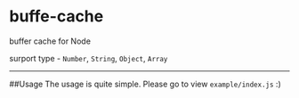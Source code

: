 buffe-cache
===========

buffer cache for Node

surport type - `Number`, `String`, `Object`, `Array`

---

##Usage
The usage is quite simple. Please go to view `example/index.js` :)

